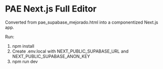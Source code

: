 # PAE Next.js Full Editor

Converted from pae_supabase_mejorado.html into a componentized Next.js app.

Run:
1. npm install
2. Create .env.local with NEXT_PUBLIC_SUPABASE_URL and NEXT_PUBLIC_SUPABASE_ANON_KEY
3. npm run dev
